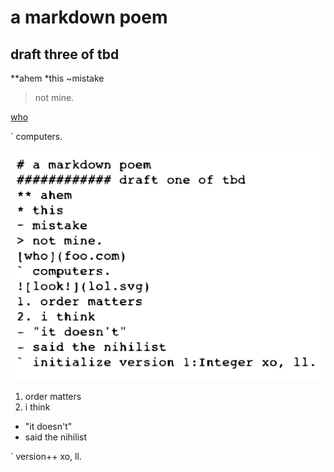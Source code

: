 # a markdown poem
## draft three of tbd

**ahem
*this
~mistake

>not mine.

[who](foo?)

` computers.

![look!](assets/lol.svg)



1. order matters
2. i think
- "it doesn't"
- said the nihilist


` version++ xo, ll.
